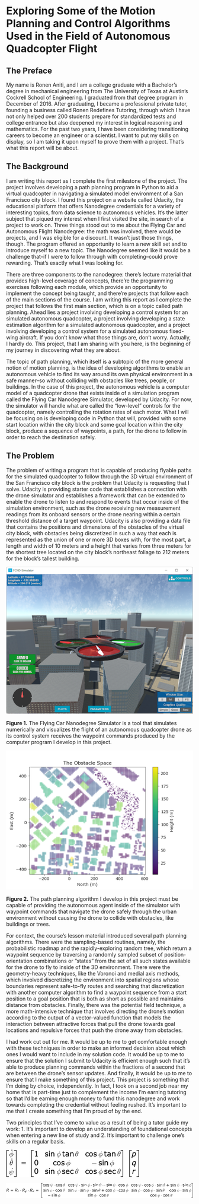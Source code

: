 # Exploring Some of the Motion Planning and Control Algorithms Used in the Field of Autonomous Quadcopter Flight

## The Preface
My name is Ronen Aniti, and I am a college graduate with a Bachelor’s degree in mechanical engineering from The University of Texas at Austin’s Cockrell School of Engineering. I graduated from that degree program in December of 2016. After graduating, I became a professional private tutor, founding a business called Ronen Redefines Tutoring, through which I have not only helped over 200 students prepare for standardized tests and college entrance but also deepened my interest in logical reasoning and mathematics. For the past two years, I have been considering transitioning careers to become an engineer or a scientist. I want to put my skills on display, so I am taking it upon myself to prove them with a project. That’s what this report will be about. 

## The Background
I am writing this report as I complete the first milestone of the project. The project involves developing a path planning program in Python to aid a virtual quadcopter in navigating a simulated model environment of a San Francisco city block. I found this project on a website called Udacity, the educational platform that offers Nanodegree credentials for a variety of interesting topics, from data science to autonomous vehicles. It’s the latter subject that piqued my interest when I first visited the site, in search of a project to work on. Three things stood out to me about the Flying Car and Autonomous Flight Nanodegree: the math was involved, there would be projects, and I was eligible for a discount. It wasn’t just those things, though. The program offered an opportunity to learn a new skill set and to introduce myself to a new topic. The Nanodegree seemed like it would be a challenge that–if I were to follow through with completing–could prove rewarding. That’s exactly what I was looking for.

There are three components to the nanodegree: there’s lecture material that provides high-level coverage of concepts, there’re the programming exercises following each module, which provide an opportunity to implement the concept being taught, and there’re projects that follow each of the main sections of the course. I am writing this report as I complete the project that follows the first main section, which is on a topic called path planning. Ahead lies a project involving developing a control system for an simulated autonomous quadcopter, a project involving developing a state estimation algorithm for a simulated autonomous quadcopter, and a project involving developing a control system for a simulated autonomous fixed-wing aircraft. If you don’t know what those things are, don’t worry. Actually, I hardly do. This project, that I am sharing with you here, is the beginning of my journey in discovering what they are about.

The topic of path planning, which itself is a subtopic of the more general notion of motion planning, is the idea of developing algorithms to enable an autonomous vehicle to find its way around its own physical environment in a safe manner–so without colliding with obstacles like trees, people, or buildings. In the case of this project, the autonomous vehicle is a computer model of a quadcopter drone that exists inside of a simulation program called the Flying Car Nanodegree Simulator, developed by Udacity. For now, the simulator will handle what are called the “low-level” controls for the quadcopter, namely controlling the rotation rates of each motor. What I will be focusing on is developing code in Python that will, provided with some start location within the city block and some goal location within the city block, produce a sequence of waypoints, a path, for the drone to follow in order to reach the destination safely. 

## The Problem
The problem of writing a program that is capable of producing flyable paths for the simulated quadcopter to follow through the 3D virtual environment of the San Francisco city block is the problem that Udacity is requesting that I solve. Udacity is providing starter code that establishes a connection with the drone simulator and establishes a framework that can be extended to enable the drone to listen to and respond to events that occur inside of the simulation environment, such as the drone receiving new measurement readings from its onboard sensors or the drone nearing within a certain threshold distance of a target waypoint. Udacity is also providing a data file that contains the positions and dimensions of the obstacles of the virtual city block, with obstacles being discretized in such a way that each is represented as the union of one or more 3D boxes with, for the most part, a length and width of 10 meters and a height that varies from three meters for the shortest tree located on the city block’s northeast foliage to 212 meters for the block’s tallest building.

![The Drone Above the City](Figures/drone-in-city-simulation.png)

**Figure 1.** The Flying Car Nanodegree Simulator is a tool that simulates numerically and visualizes the flight of an autonomous quadcopter drone as its control system receives the waypoint commands produced by the computer program I develop in this project.


![The Obstacle Space](Figures/the-obstacle-space.png)

**Figure 2.** The path planning algorithm I develop in this project must be capable of providing the autonomous agent inside of the simulator with waypoint commands that navigate the drone safely through the urban environment without causing the drone to collide with obstacles, like buildings or trees.

For context, the course’s lesson material introduced several path planning algorithms. There were the sampling-based routines, namely, the probabilistic roadmap and the rapidly-exploring random tree, which return a waypoint sequence by traversing a randomly sampled subset of position-orientation combinations or ”states” from the set of all such states available for the drone to fly to inside of the 3D environment. There were the geometry-heavy techniques, like the Voronoi and medial axis methods, which involved discretizing the environment into spatial regions whose boundaries represent safe-to-fly routes and searching that discretization with another computer algorithm to find a waypoint sequence from a start position to a goal position that is both as short as possible and maintains distance from obstacles. Finally, there was the potential field technique, a more math-intensive technique that involves directing the drone’s motion according to the output of a vector-valued function that models the interaction between attractive forces that pull the drone towards goal locations and repulsive forces that push the drone away from obstacles. 

I had work cut out for me. It would be up to me to get comfortable enough with these techniques in order to make an informed decision about which ones I would want to include in my solution code. It would be up to me to ensure that the solution I submit to Udacity is efficient enough such that it’s able to produce planning commands within the fractions of a second that are between the drone’s sensor updates. And finally, it would be up to me to ensure that I make something of this project. This project is something that I’m doing by choice, independently. In fact, I took on a second job near my home that is part-time just to complement the income I’m earning tutoring so that I’d be earning enough money to fund this nanodegree and work towards completing the credential without feeling rushed. It’s important to me that I create something that I’m proud of by the end. 

Two principles that I’ve come to value as a result of being a tutor guide my work: 1. It’s important to develop an understanding of foundational concepts when entering a new line of study and 2. It’s important to challenge one’s skills on a regular basis. 

![Frame Transformation](Figures/frame-transformation.gif)

![Composite Rotation](Figures/composite-rotation.gif)
